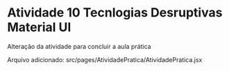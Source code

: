 # Atividade 10 Tecnlogias Desruptivas Material UI

Alteração da atividade para concluir a aula prática

Arquivo adicionado: src/pages/AtividadePratica/AtividadePratica.jsx